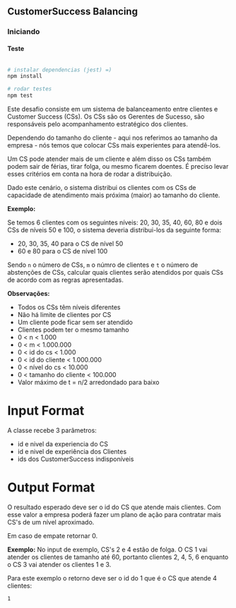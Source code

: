 ## CustomerSuccess Balancing

### Iniciando

#### Teste

```sh

# instalar dependencias (jest) =)
npm install

# rodar testes
npm test

```


Este desafio consiste em um sistema de balanceamento entre clientes e Customer Success (CSs). Os CSs são os Gerentes de Sucesso, são responsáveis pelo acompanhamento estratégico dos clientes.

Dependendo do tamanho do cliente - aqui nos referimos ao tamanho da empresa - nós temos que colocar CSs mais experientes para atendê-los.

Um CS pode atender mais de um cliente e além disso os CSs também podem sair de férias, tirar folga, ou mesmo ficarem doentes. É preciso levar esses critérios em conta na hora de rodar a distribuição.

Dado este cenário, o sistema distribui os clientes com os CSs de capacidade de atendimento mais próxima (maior) ao tamanho do cliente.

**Exemplo:**

Se temos 6 clientes com os seguintes níveis: 20, 30, 35, 40, 60, 80 e dois CSs de níveis 50 e 100, o sistema deveria distribui-los da seguinte forma:

- 20, 30, 35, 40 para o CS de nível 50
- 60 e 80 para o CS de nível 100

Sendo `n` o número de CSs, `m` o númro de clientes e `t` o número de abstenções de CSs, calcular quais clientes serão atendidos por quais CSs de acordo com as regras apresentadas.


**Observações:**

- Todos os CSs têm níveis diferentes
- Não há limite de clientes por CS
- Um cliente pode ficar sem ser atendido
- Clientes podem ter o mesmo tamanho
- 0 < n < 1.000
- 0 < m < 1.000.000
- 0 < id do cs < 1.000
- 0 < id do cliente < 1.000.000
- 0 < nível do cs < 10.000
- 0 < tamanho do cliente < 100.000
- Valor máximo de t = n/2 arredondado para baixo

# Input Format

A classe recebe 3 parâmetros:

- id e nivel da experiencia do CS
- id e nivel de experiência dos Clientes
- ids dos CustomerSuccess indisponíveis


# Output Format

O resultado esperado deve ser o id do CS que atende mais clientes. Com esse valor a empresa poderá fazer um plano de ação para contratar mais CS's de um nível aproximado.

Em caso de empate retornar 0.

**Exemplo:** No input de exemplo, CS's 2 e 4 estão de folga. O CS 1 vai atender os clientes de tamanho até 60, portanto clientes 2, 4, 5, 6 enquanto o CS 3 vai atender os clientes 1 e 3.

Para este exemplo o retorno deve ser o id do 1 que é o CS que atende 4 clientes:

```
1
```

